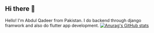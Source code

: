 ## Hi there 👋
Hello! I'm Abdul Qadeer from Pakistan. I do backend through django framwork and also do flutter app development.
[![Anurag's GitHub stats](https://github-readme-stats.vercel.app/api?username=aqtech01)](https://github.com/anuraghazra/github-readme-stats)

<!--
**aqtech01/aqtech01** is a ✨ _special_ ✨ repository because its `README.md` (this file) appears on your GitHub profile.

Here are some ideas to get you started:

- 🔭 I’m currently working on ...
- 🌱 I’m currently learning ...
- 👯 I’m looking to collaborate on ...
- 🤔 I’m looking for help with ...
- 💬 Ask me about ...
- 📫 How to reach me: ...
- 😄 Pronouns: ...
- ⚡ Fun fact: ...
-->
